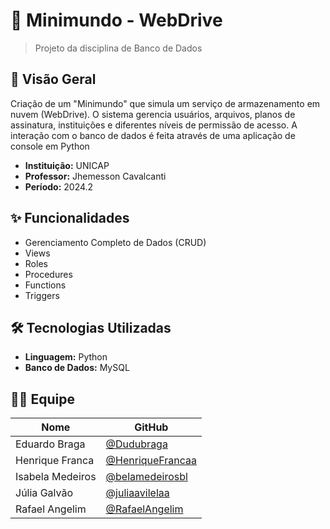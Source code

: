 # 🚀 Minimundo - WebDrive
> Projeto da disciplina de Banco de Dados

## 📖 Visão Geral

Criação de um "Minimundo" que simula um serviço de armazenamento em nuvem (WebDrive). O sistema gerencia usuários, arquivos, planos de assinatura, instituições e diferentes níveis de permissão de acesso. A interação com o banco de dados é feita através de uma aplicação de console em Python

- **Instituição:** UNICAP
- **Professor:** Jhemesson Cavalcanti
- **Período:** 2024.2

## ✨ Funcionalidades

- Gerenciamento Completo de Dados (CRUD)
- Views
- Roles
- Procedures
- Functions
- Triggers

## 🛠️ Tecnologias Utilizadas

- **Linguagem:** Python
- **Banco de Dados:** MySQL

## 👨‍💻 Equipe

| Nome              | GitHub                               |
| ----------------- | ------------------------------------ |
| Eduardo Braga     | [@Dudubraga](https://github.com/Dudubraga) |
| Henrique Franca   | [@HenriqueFrancaa](https://github.com/HenriqueFrancaa) |
| Isabela Medeiros  | [@belamedeirosbl](https://github.com/belamedeirosbl) |
| Júlia Galvão      | [@juliaavilelaa](https://github.com/juliaavilelaa) |
| Rafael Angelim    | [@RafaelAngelim](https://github.com/RafaelAngelim) |
